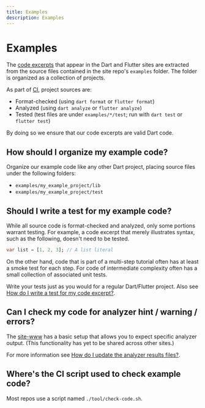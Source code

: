 ```yaml
---
title: Examples
description: Examples
---
```


# Examples

The [code excerpts][] that appear in the Dart and Flutter sites are extracted
from the source files contained in the site repo's `examples` folder. The folder
is organized as a collection of projects.

As part of [CI][], project sources are:

- Format-checked (using `dart format` or `flutter format`)
- Analyzed (using `dart analyze` or `flutter analyze`)
- Tested (test files are under `examples/*/test`; run with `dart test`
or `flutter test`)

By doing so we ensure that our code excerpts are valid Dart code.

## How should I organize my example code?

Organize our example code like any other Dart project, 
placing source files under the following folders:

- `examples/my_example_project/lib`
- `examples/my_example_project/test`

## Should I write a test for my example code?

While all source code is format-checked and analyzed, only some portions warrant
testing. For example, a code excerpt that merely illustrates syntax, such as the
following, doesn't need to be tested.

```dart
var list = [1, 2, 3]; // A list literal
```

On the other hand, code that is part of a multi-step tutorial often has at least
a smoke test for each step. For code of intermediate complexity often has a
small collection of associated unit tests.

Write your tests just as you would for a regular Dart/Flutter project. Also see
[How do I write a test for my code excerpt?][].

## Can I check my code for analyzer hint / warning / errors?

The [site-www][] has a basic setup that allows you to expect specific analyzer
output. (This functionality has yet to be shared across other sites.)

For more information see [How do I update the analyzer results files?][].

## Where's the CI script used to check example code?

Most repos use a script named `./tool/check-code.sh`.

[CI]: https://www.thoughtworks.com/continuous-integration
[code excerpts]: code-excerpts.md
[How do I update the analyzer results files?]: https://github.com/dart-lang/site-www/tree/main/examples#how-do-i-update-the-analyzer-results-files
[site-www]: https://github.com/dart-lang/site-www
[How do I write a test for my code excerpt?]: code-excerpts.md#how-do-i-write-a-test-for-my-code-excerpt
